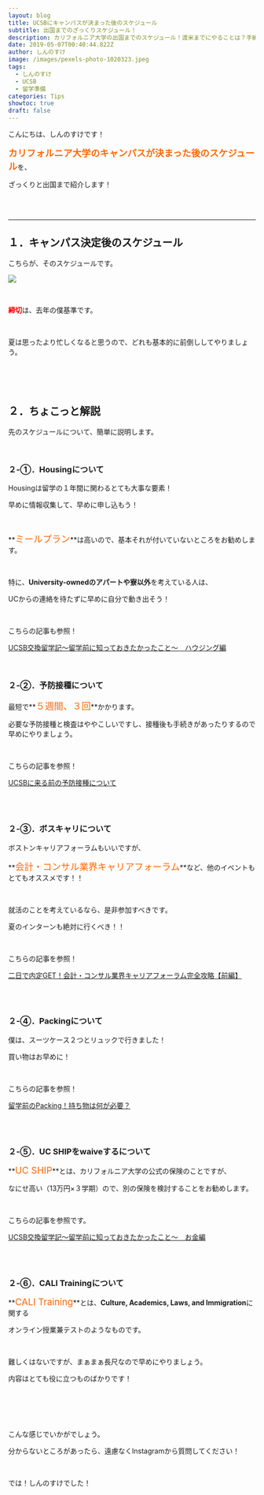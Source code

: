 ```yaml
---
layout: blog
title: UCSBにキャンパスが決まった後のスケジュール
subtitle: 出国までのざっくりスケジュール！
description: カリフォルニア大学の出国までのスケジュール！渡米までにやることは？手続きは何がある？UCサンタバーバラに交換留学中の学生が紹介！
date: 2019-05-07T00:40:44.822Z
author: しんのすけ
image: /images/pexels-photo-1020323.jpeg
tags:
  - しんのすけ
  - UCSB
  - 留学準備
categories: Tips
showtoc: true
draft: false
---
```

こんにちは、しんのすけです！

**<span style="color: #ff6600; font-size: 14pt;">カリフォルニア大学のキャンパスが決まった後</span><span style="color: #ff6600; font-size: 14pt;">の</span>**<span style="color: #ff6600; font-size: 14pt;">**スケジュール**</span>を、

ざっくりと出国まで紹介します！

<br><br>

- - -

## １．キャンパス決定後のスケジュール

こちらが、そのスケジュールです。

![](https://www.ryugaku-real.com/wp-content/uploads/2019/05/schedule-1024x916.png)

<br>

<span style="color: #ff0000;">**締切**</span>は、去年の僕基準です。

<br>

夏は思ったより忙しくなると思うので、どれも基本的に前倒ししてやりましょう。

<br><br><br>

## ２．ちょこっと解説

先のスケジュールについて、簡単に説明します。

<br>

### ２-①．Housingについて

Housingは留学の１年間に関わるとても大事な要素！

早めに情報収集して、早めに申し込もう！

<br>

**<span style="font-size: 14pt; color: #ff6600;">ミールプラン</span>**は高いので、基本それが付いていないところをお勧めします。

<br>

特に、**University-ownedのアパートや寮以外**を考えている人は、

UCからの連絡を待たずに早めに自分で動き出そう！

<br>

こちらの記事も参照！

[UCSB交換留学記～留学前に知っておきたかったこと～　ハウジング編](https://ucsb.tokyo/posts/2019-04-29-%E3%82%AB%E3%83%AA%E3%83%95%E3%82%A9%E3%83%AB%E3%83%8B%E3%82%A2%E5%A4%A7%E5%AD%A6%E3%82%B5%E3%83%B3%E3%82%BF%E3%83%90%E3%83%BC%E3%83%90%E3%83%A9%E6%A0%A1%E4%BA%A4%E6%8F%9B%E7%95%99%E5%AD%A6%E8%A8%98%E7%95%99%E5%AD%A6%E5%89%8D%E3%81%AB%E7%9F%A5%E3%81%A3%E3%81%A6%E3%81%8A%E3%81%8D%E3%81%9F%E3%81%8B%E3%81%A3%E3%81%9F%E3%81%93%E3%81%A8-%E3%83%8F%E3%82%A6%E3%82%B8%E3%83%B3%E3%82%B0%E7%B7%A8/)

<br>

### ２-②．予防接種について

最短で**<span style="color: #ff6600; font-size: 14pt;">５週間、３回</span>**かかります。

必要な予防接種と検査はややこしいですし、接種後も手続きがあったりするので早めにやりましょう。

<br>

こちらの記事を参照！

[UCSBに来る前の予防接種について](https://ucsb.tokyo/posts/2019-05-04-ucsb%E3%81%AB%E6%9D%A5%E3%82%8B%E5%89%8D%E3%81%AE%E4%BA%88%E9%98%B2%E6%8E%A5%E7%A8%AE%E3%81%AB%E3%81%A4%E3%81%84%E3%81%A6/)

<br><br>

### ２-③．ボスキャリについて

ボストンキャリアフォーラムもいいですが、

**<span style="color: #ff6600; font-size: 14pt;">会計・コンサル業界キャリアフォーラム</span>**など、他のイベントもとてもオススメです！！

<br>

就活のことを考えているなら、是非参加すべきです。

夏のインターンも絶対に行くべき！！

<br>

こちらの記事を参照！

[二日で内定GET！会計・コンサル業界キャリアフォーラム完全攻略【前編】](https://ucsb.tokyo/posts/2019-01-17-%E4%BA%8C%E6%97%A5%E3%81%A7%E5%86%85%E5%AE%9Aget%E7%95%99%E5%AD%A6%E7%94%9F%E3%81%AE%E5%B0%B1%E6%B4%BB%E3%83%AC%E3%83%9D%E3%83%BC%E3%83%88la%E3%82%AD%E3%83%A3%E3%83%AA%E3%82%A2%E3%83%95%E3%82%A9%E3%83%BC%E3%83%A9%E3%83%A0%E5%AE%8C%E5%85%A8%E6%94%BB%E7%95%A5/)

<br><br>

### ２-④．Packingについて

僕は、スーツケース２つとリュックで行きました！

買い物はお早めに！

<br>

こちらの記事を参照！

[留学前のPacking！持ち物は何が必要？](https://ucsb.tokyo/posts/2019-05-05-%E7%95%99%E5%AD%A6%E5%89%8D%E3%81%AEpacking%E6%8C%81%E3%81%A1%E7%89%A9%E3%81%AF%E4%BD%95%E3%81%8C%E5%BF%85%E8%A6%81/)

<br><br>

### ２-⑤．UC SHIPをwaiveするについて

**<span style="font-size: 14pt; color: #ff6600;">UC SHIP</span>**とは、カリフォルニア大学の公式の保険のことですが、

なにせ高い（13万円×３学期）ので、別の保険を検討することをお勧めします。

<br>

こちらの記事を参照です。

[UCSB交換留学記～留学前に知っておきたかったこと～　お金編](https://ucsb.tokyo/posts/2019-05-03-%E3%82%AB%E3%83%AA%E3%83%95%E3%82%A9%E3%83%AB%E3%83%8B%E3%82%A2%E5%A4%A7%E5%AD%A6%E3%82%B5%E3%83%B3%E3%82%BF%E3%83%90%E3%83%BC%E3%83%90%E3%83%A9%E6%A0%A1%E4%BA%A4%E6%8F%9B%E7%95%99%E5%AD%A6%E8%A8%98%E7%95%99%E5%AD%A6%E5%89%8D%E3%81%AB%E7%9F%A5%E3%81%A3%E3%81%A6%E3%81%8A%E3%81%8D%E3%81%9F%E3%81%8B%E3%81%A3%E3%81%9F%E3%81%93%E3%81%A8-%E3%81%8A%E9%87%91%E7%B7%A8/)

<br><br>

### ２-⑥．CALI Trainingについて

**<span style="font-size: 14pt; color: #ff6600;">CALI Training</span>**とは、**Culture, Academics, Laws, and Immigration**に関する

オンライン授業兼テストのようなものです。

<br>

難しくはないですが、まぁまぁ長尺なので早めにやりましょう。

内容はとても役に立つものばかりです！

<br><br>

<br>

こんな感じでいかがでしょう。

分からないところがあったら、遠慮なくInstagramから質問してください！

<br>

では！しんのすけでした！

<br>
